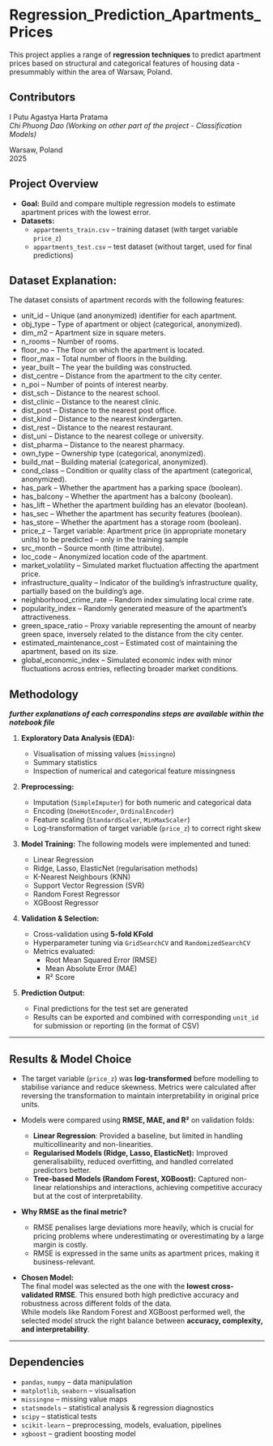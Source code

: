 # Regression_Prediction_Apartments_Prices
This project applies a range of **regression techniques** to predict apartment prices based on structural and categorical features of housing data - presummably within the area of Warsaw, Poland.

## Contributors 
I Putu Agastya Harta Pratama   
_Chi Phuong Dao (Working on other part of the project - Classification Models)_

Warsaw, Poland  
2025 

## Project Overview

- **Goal:** Build and compare multiple regression models to estimate apartment prices with the lowest error.  
- **Datasets:**  
  - `appartments_train.csv` – training dataset (with target variable `price_z`)  
  - `appartments_test.csv` – test dataset (without target, used for final predictions)  

## Dataset Explanation:
The dataset consists of apartment records with the following features:

* unit_id – Unique (and anonymized) identifier for each apartment.
* obj_type – Type of apartment or object (categorical, anonymized).
* dim_m2 – Apartment size in square meters.
* n_rooms – Number of rooms.
* floor_no – The floor on which the apartment is located.
* floor_max – Total number of floors in the building.
* year_built – The year the building was constructed.
* dist_centre – Distance from the apartment to the city center.
* n_poi – Number of points of interest nearby.
* dist_sch – Distance to the nearest school.
* dist_clinic – Distance to the nearest clinic.
* dist_post – Distance to the nearest post office.
* dist_kind – Distance to the nearest kindergarten.
* dist_rest – Distance to the nearest restaurant.
* dist_uni – Distance to the nearest college or university.
* dist_pharma – Distance to the nearest pharmacy.
* own_type – Ownership type (categorical, anonymized).
* build_mat – Building material (categorical, anonymized).
* cond_class – Condition or quality class of the apartment (categorical, anonymized).
* has_park – Whether the apartment has a parking space (boolean).
* has_balcony – Whether the apartment has a balcony (boolean).
* has_lift – Whether the apartment building has an elevator (boolean).
* has_sec – Whether the apartment has security features (boolean).
* has_store – Whether the apartment has a storage room (boolean).
* price_z – Target variable: Apartment price (in appropriate monetary units) to be predicted – only in the training sample
* src_month – Source month (time attribute).
* loc_code – Anonymized location code of the apartment.
* market_volatility – Simulated market fluctuation affecting the apartment price.
* infrastructure_quality – Indicator of the building’s infrastructure quality, partially based on the building’s age.
* neighborhood_crime_rate – Random index simulating local crime rate.
* popularity_index – Randomly generated measure of the apartment’s attractiveness.
* green_space_ratio – Proxy variable representing the amount of nearby green space, inversely related to the distance from the city center.
* estimated_maintenance_cost – Estimated cost of maintaining the apartment, based on its size.
* global_economic_index – Simulated economic index with minor fluctuations across entries, reflecting broader market conditions.
 
## Methodology

_**further explanations of each correspondins steps are available within the notebook file**_

1. **Exploratory Data Analysis (EDA):**
   - Visualisation of missing values (`missingno`)  
   - Summary statistics  
   - Inspection of numerical and categorical feature missingness  

2. **Preprocessing:**
   - Imputation (`SimpleImputer`) for both numeric and categorical data  
   - Encoding (`OneHotEncoder`, `OrdinalEncoder`)  
   - Feature scaling (`StandardScaler`, `MinMaxScaler`)  
   - Log-transformation of target variable (`price_z`) to correct right skew  

3. **Model Training:**
   The following models were implemented and tuned:
   - Linear Regression  
   - Ridge, Lasso, ElasticNet (regularisation methods)  
   - K-Nearest Neighbours (KNN)  
   - Support Vector Regression (SVR)  
   - Random Forest Regressor  
   - XGBoost Regressor  

4. **Validation & Selection:**
   - Cross-validation using **5-fold KFold**  
   - Hyperparameter tuning via `GridSearchCV` and `RandomizedSearchCV`  
   - Metrics evaluated:
     - Root Mean Squared Error (RMSE)  
     - Mean Absolute Error (MAE)  
     - R² Score  

5. **Prediction Output:**
   - Final predictions for the test set are generated   
   - Results can be exported and combined with corresponding `unit_id` for submission or reporting (in the format of CSV)   

---

## Results & Model Choice

- The target variable (`price_z`) was **log-transformed** before modelling to stabilise variance and reduce skewness. Metrics were calculated after reversing the transformation to maintain interpretability in original price units.
- Models were compared using **RMSE, MAE, and R²** on validation folds:
  - **Linear Regression**: Provided a baseline, but limited in handling multicollinearity and non-linearities.  
  - **Regularised Models (Ridge, Lasso, ElasticNet):** Improved generalisability, reduced overfitting, and handled correlated predictors better.  
  - **Tree-based Models (Random Forest, XGBoost):** Captured non-linear relationships and interactions, achieving competitive accuracy but at the cost of interpretability.  

- **Why RMSE as the final metric?**
  - RMSE penalises large deviations more heavily, which is crucial for pricing problems where underestimating or overestimating by a large margin is costly.  
  - RMSE is expressed in the same units as apartment prices, making it business-relevant.  

- **Chosen Model:**  
  The final model was selected as the one with the **lowest cross-validated RMSE**. This ensured both high predictive accuracy and robustness across different folds of the data.  
  While models like Random Forest and XGBoost performed well, the selected model struck the right balance between **accuracy, complexity, and interpretability**.  

---

## Dependencies

- `pandas`, `numpy` – data manipulation  
- `matplotlib`, `seaborn` – visualisation  
- `missingno` – missing value maps  
- `statsmodels` – statistical analysis & regression diagnostics  
- `scipy` – statistical tests  
- `scikit-learn` – preprocessing, models, evaluation, pipelines  
- `xgboost` – gradient boosting model  

